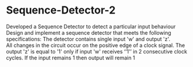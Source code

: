 # Sequence-Detector-2
Developed a Sequence Detector to detect a particular input behaviour
Design and implement a sequence detector that meets the following specifications: 
      The detector contains single input 'w' and output 'z'.  
      All changes in the circuit occur on the positive edge of a clock signal. 
      The output 'z' is equal to '1' only if input 'w' receives ‘’1’’ in 2 consecutive clock cycles. 
      If the input remains 1 then output will remain 1
